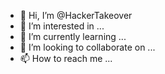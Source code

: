 - 👋 Hi, I’m @HackerTakeover
- 👀 I’m interested in ...
- 🌱 I’m currently learning ...
- 💞️ I’m looking to collaborate on ...
- 📫 How to reach me ...

<!---
HackerTakeover/HackerTakeover is a ✨ special ✨ repository because its `README.md` (this file) appears on your GitHub profile.
You can click the Preview link to take a look at your changes.
--->
